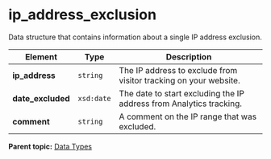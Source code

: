 # ip_address_exclusion

Data structure that contains information about a single IP address exclusion.

|Element|Type|Description|
|-------|----|-----------|
|**ip_address** |`string` | The IP address to exclude from visitor tracking on your website. |
|**date_excluded** |`xsd:date` | The date to start excluding the IP address from Analytics tracking. |
|**comment** |`string` | A comment on the IP range that was excluded. |

**Parent topic:** [Data Types](../data_types/c_datatypes.md)

